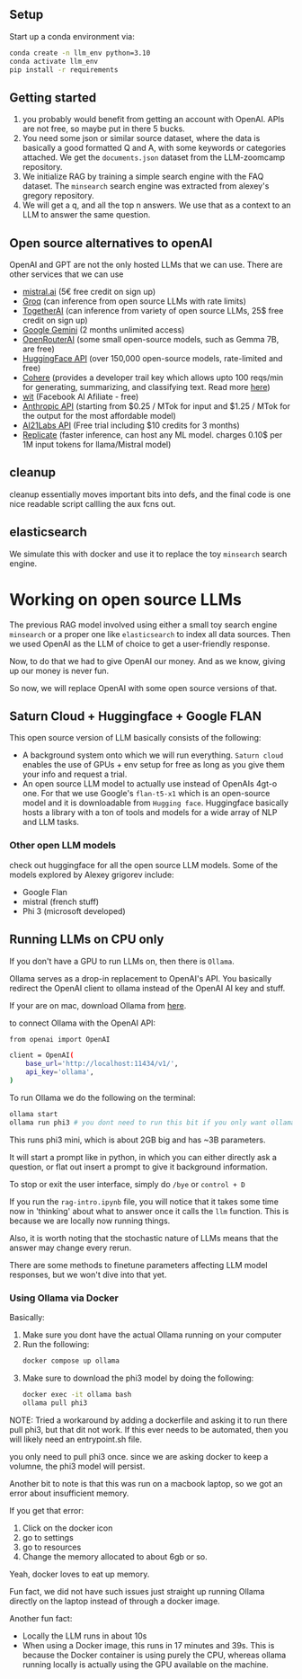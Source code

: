 ## Setup

Start up a conda environment via:
````bash
conda create -n llm_env python=3.10
conda activate llm_env
pip install -r requirements
````

## Getting started
1. you probably would benefit from getting an account with OpenAI. APIs are not free, so maybe put in there 5 bucks.
2. You need some json or similar source dataset, where the data is basically a good formatted Q and A, with some keywords or categories attached. We get the `documents.json` dataset from the LLM-zoomcamp repository.
3. We initialize RAG by training a simple search engine with the FAQ dataset. The `minsearch` search engine was extracted from alexey's gregory repository.
4. We will get a q, and all the top n answers. We use that as a context to an LLM to answer the same question.

## Open source alternatives to openAI
OpenAI and GPT are not the only hosted LLMs that we can use. 
There are other services that we can use

* [mistral.ai](https://mistral.ai) (5€ free credit on sign up)
* [Groq](https://console.groq.com) (can inference from open source LLMs with rate limits)
* [TogetherAI](https://api.together.ai) (can inference from variety of open source LLMs, 25$ free credit on sign up)
* [Google Gemini](https://ai.google.dev/gemini-api/docs/get-started/tutorial?lang=python) (2 months unlimited access)
* [OpenRouterAI](https://openrouter.ai/) (some small open-source models, such as Gemma 7B, are free)
* [HuggingFace API](https://huggingface.co/docs/api-inference/index) (over 150,000 open-source models, rate-limited and free)
* [Cohere](https://cohere.com/) (provides a developer trail key which allows upto 100 reqs/min for generating, summarizing, and classifying text. Read more [here](https://cohere.com/blog/free-developer-tier-announcement))
* [wit](https://wit.ai/) (Facebook AI Afiliate - free)
* [Anthropic API](https://www.anthropic.com/pricing#anthropic-api) (starting from $0.25 / MTok for input and $1.25 / MTok for the output for the most affordable model)
* [AI21Labs API](https://www.ai21.com/pricing#foundation-models) (Free trial including $10 credits for 3 months)
* [Replicate](https://replicate.com/) (faster inference, can host any ML model. charges 0.10$ per 1M input tokens for llama/Mistral model)

## cleanup
cleanup essentially moves important bits into defs, and the final code is one nice readable script callling the aux fcns out.

## elasticsearch
We simulate this with docker and use it to replace the toy `minsearch` search engine.

# Working on open source LLMs
The previous RAG model involved using either a small toy search engine `minsearch` or a proper one like `elasticsearch` to index all data sources. Then we used OpenAI as the LLM of choice to get a user-friendly response.

Now, to do that we had to give OpenAI our money. And as we know, giving up our money is never fun.

So now, we will replace OpenAI with some open source versions of that.

## Saturn Cloud + Huggingface + Google FLAN
This open source version of LLM basically consists of the following:
- A background system onto which we will run everything. `Saturn cloud` enables the use of GPUs + env setup for free as long as you give them your info and request a trial.
- An open source LLM model to actually use instead of OpenAIs 4gt-o one. For that we use Google's `flan-t5-x1` which is an open-source model and it is downloadable from `Hugging face`. Huggingface basically hosts a library with a ton of tools and models for a wide array of NLP and LLM tasks.

### Other open LLM models
check out huggingface for all the open source LLM models. Some of the models explored by Alexey grigorev include:
- Google Flan
- mistral (french stuff)
- Phi 3 (microsoft developed)

## Running LLMs on CPU only
If you don't have a GPU to run LLMs on, then there is `Ollama`.

Ollama serves as a drop-in replacement to OpenAI's API. You basically redirect the OpenAI client to ollama instead of the OpenAI AI key and stuff.

If your are on mac, download Ollama from [here](https://ollama.com/download).


to connect Ollama with the OpenAI API:
````bash
from openai import OpenAI

client = OpenAI(
    base_url='http://localhost:11434/v1/',
    api_key='ollama',
)
````

To run Ollama we do the following on the terminal:

```bash
ollama start
ollama run phi3 # you dont need to run this bit if you only want ollama on the background for the openAI API.
```

This runs phi3 mini, which is about 2GB big and has ~3B parameters.

It will start a prompt like in python, in which you can either directly ask a question, or flat out insert a prompt to give it background information.

To stop or exit the user interface, simply do `/bye` or `control + D`

If you run the `rag-intro.ipynb` file, you will notice that it takes some time now in 'thinking' about what to answer once it calls the `llm` function. This is because we are locally now running things.

Also, it is worth noting that the stochastic nature of LLMs means that the answer may change every rerun.

There are some methods to finetune parameters affecting LLM model responses, but we won't dive into that yet.

### Using Ollama via Docker

Basically:
1. Make sure you dont have the actual Ollama running on your computer
2. Run the following:
   ```bash
   docker compose up ollama
   ```
3. Make sure to download the phi3 model by doing the following:
   ```bash
   docker exec -it ollama bash  
   ollama pull phi3
   ```

NOTE: Tried a workaround by adding a dockerfile and asking it to run there pull phi3, but that dit not work. If this ever needs to be automated, then you will likely need an entrypoint.sh file.

you only need to pull phi3 once. since we are asking docker to keep a volumne, the phi3 model will persist.

Another bit to note is that this was run on a macbook laptop, so we got an error about insufficient memory.

If you get that error:
1. Click on the docker icon
2. go to settings
3. go to resources
4. Change the memory allocated to about 6gb or so.

Yeah, docker loves to eat up memory.

Fun fact, we did not have such issues just straight up running Ollama directly on the laptop instead of through a docker image.

Another fun fact:
- Locally the LLM runs in about 10s
- When using a Docker image, this runs in 17 minutes and 39s. This is because the Docker container is using purely the CPU, whereas ollama running locally is actually using the GPU available on the machine.